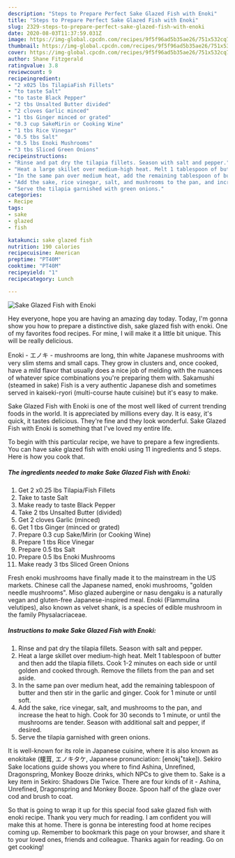 ```yaml
---
description: "Steps to Prepare Perfect Sake Glazed Fish with Enoki"
title: "Steps to Prepare Perfect Sake Glazed Fish with Enoki"
slug: 2329-steps-to-prepare-perfect-sake-glazed-fish-with-enoki
date: 2020-08-03T11:37:59.031Z
image: https://img-global.cpcdn.com/recipes/9f5f96ad5b35ae26/751x532cq70/sake-glazed-fish-with-enoki-recipe-main-photo.jpg
thumbnail: https://img-global.cpcdn.com/recipes/9f5f96ad5b35ae26/751x532cq70/sake-glazed-fish-with-enoki-recipe-main-photo.jpg
cover: https://img-global.cpcdn.com/recipes/9f5f96ad5b35ae26/751x532cq70/sake-glazed-fish-with-enoki-recipe-main-photo.jpg
author: Shane Fitzgerald
ratingvalue: 3.8
reviewcount: 9
recipeingredient:
- "2 x025 lbs TilapiaFish Fillets"
- "to taste Salt"
- "to taste Black Pepper"
- "2 tbs Unsalted Butter divided"
- "2 cloves Garlic minced"
- "1 tbs Ginger minced or grated"
- "0.3 cup SakeMirin or Cooking Wine"
- "1 tbs Rice Vinegar"
- "0.5 tbs Salt"
- "0.5 lbs Enoki Mushrooms"
- "3 tbs Sliced Green Onions"
recipeinstructions:
- "Rinse and pat dry the tilapia fillets. Season with salt and pepper."
- "Heat a large skillet over medium-high heat. Melt 1 tablespoon of butter and then add the tilapia fillets. Cook 1-2 minutes on each side or until golden and cooked through. Remove the fillets from the pan and set aside."
- "In the same pan over medium heat, add the remaining tablespoon of butter and then stir in the garlic and ginger. Cook for 1 minute or until soft."
- "Add the sake, rice vinegar, salt, and mushrooms to the pan, and increase the heat to high. Cook for 30 seconds to 1 minute, or until the mushrooms are tender. Season with additional salt and pepper, if desired."
- "Serve the tilapia garnished with green onions."
categories:
- Recipe
tags:
- sake
- glazed
- fish

katakunci: sake glazed fish 
nutrition: 190 calories
recipecuisine: American
preptime: "PT40M"
cooktime: "PT40M"
recipeyield: "1"
recipecategory: Lunch

---
```



![Sake Glazed Fish with Enoki](https://img-global.cpcdn.com/recipes/9f5f96ad5b35ae26/751x532cq70/sake-glazed-fish-with-enoki-recipe-main-photo.jpg)

Hey everyone, hope you are having an amazing day today. Today, I'm gonna show you how to prepare a distinctive dish, sake glazed fish with enoki. One of my favorites food recipes. For mine, I will make it a little bit unique. This will be really delicious.

Enoki - エノキ - mushrooms are long, thin white Japanese mushrooms with very slim stems and small caps. They grow in clusters and, once cooked, have a mild flavor that usually does a nice job of melding with the nuances of whatever spice combinations you&#39;re preparing them with. Sakamushi (steamed in sake) Fish is a very authentic Japanese dish and sometimes served in kaiseki-ryori (multi-course haute cuisine) but it&#39;s easy to make.

Sake Glazed Fish with Enoki is one of the most well liked of current trending foods in the world. It is appreciated by millions every day. It is easy, it's quick, it tastes delicious. They're fine and they look wonderful. Sake Glazed Fish with Enoki is something that I've loved my entire life.


To begin with this particular recipe, we have to prepare a few ingredients. You can have sake glazed fish with enoki using 11 ingredients and 5 steps. Here is how you cook that.

<!--inarticleads1-->

##### The ingredients needed to make Sake Glazed Fish with Enoki:

1. Get 2 x0.25 lbs Tilapia/Fish Fillets
1. Take to taste Salt
1. Make ready to taste Black Pepper
1. Take 2 tbs Unsalted Butter (divided)
1. Get 2 cloves Garlic (minced)
1. Get 1 tbs Ginger (minced or grated)
1. Prepare 0.3 cup Sake/Mirin (or Cooking Wine)
1. Prepare 1 tbs Rice Vinegar
1. Prepare 0.5 tbs Salt
1. Prepare 0.5 lbs Enoki Mushrooms
1. Make ready 3 tbs Sliced Green Onions


Fresh enoki mushrooms have finally made it to the mainstream in the US markets. Chinese call the Japanese named, enoki mushrooms, &#34;golden needle mushrooms&#34;. Miso glazed aubergine or nasu dengaku is a naturally vegan and gluten-free Japanese-inspired meal. Enoki (Flammulina velutipes), also known as velvet shank, is a species of edible mushroom in the family Physalacriaceae. 

<!--inarticleads2-->

##### Instructions to make Sake Glazed Fish with Enoki:

1. Rinse and pat dry the tilapia fillets. Season with salt and pepper.
1. Heat a large skillet over medium-high heat. Melt 1 tablespoon of butter and then add the tilapia fillets. Cook 1-2 minutes on each side or until golden and cooked through. Remove the fillets from the pan and set aside.
1. In the same pan over medium heat, add the remaining tablespoon of butter and then stir in the garlic and ginger. Cook for 1 minute or until soft.
1. Add the sake, rice vinegar, salt, and mushrooms to the pan, and increase the heat to high. Cook for 30 seconds to 1 minute, or until the mushrooms are tender. Season with additional salt and pepper, if desired.
1. Serve the tilapia garnished with green onions.


It is well-known for its role in Japanese cuisine, where it is also known as enokitake (榎茸, エノキタケ, Japanese pronunciation: [enoki̥ꜜtake]). Sekiro Sake locations guide shows you where to find Ashina, Unrefined, Dragonspring, Monkey Booze drinks, which NPCs to give them to. Sake is a key item in Sekiro: Shadows Die Twice. There are four kinds of it - Ashina, Unrefined, Dragonspring and Monkey Booze. Spoon half of the glaze over cod and brush to coat. 

So that is going to wrap it up for this special food sake glazed fish with enoki recipe. Thank you very much for reading. I am confident you will make this at home. There is gonna be interesting food at home recipes coming up. Remember to bookmark this page on your browser, and share it to your loved ones, friends and colleague. Thanks again for reading. Go on get cooking!
